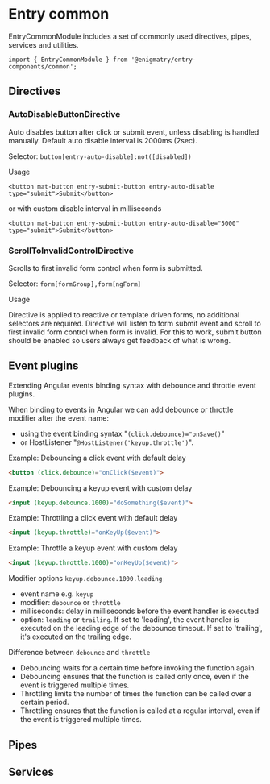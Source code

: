 # Entry common

EntryCommonModule includes a set of commonly used directives, pipes, services and utilities.

`import { EntryCommonModule } from '@enigmatry/entry-components/common';`

## Directives

### AutoDisableButtonDirective

Auto disables button after click or submit event, unless disabling is handled manually. Default auto disable interval is 2000ms (2sec).

Selector: `button[entry-auto-disable]:not([disabled])`

Usage

`<button mat-button entry-submit-button entry-auto-disable type="submit">Submit</button>`

or with custom disable interval in milliseconds

`<button mat-button entry-submit-button entry-auto-disable="5000" type="submit">Submit</button>`

### ScrollToInvalidControlDirective

Scrolls to first invalid form control when form is submitted.

Selector: `form[formGroup],form[ngForm]`

Usage

Directive is applied to reactive or template driven forms, no additional selectors are required. Directive will listen to form submit event and scroll to first invalid form control when form is invalid. For this to work, submit button should be enabled so users always get feedback of what is wrong.

## Event plugins

Extending Angular events binding syntax with debounce and throttle event plugins.

When binding to events in Angular we can add debounce or throttle modifier after the event name:
* using the event binding syntax "`(click.debounce)="onSave()`"
* or HostListener "`@HostListener('keyup.throttle')`".

Example: Debouncing a click event with default delay
```html
<button (click.debounce)="onClick($event)">
```
Example: Debouncing a keyup event with custom delay
```html
<input (keyup.debounce.1000)="doSomething($event)">
```

Example: Throttling a click event with default delay
```html
<input (keyup.throttle)="onKeyUp($event)">
```
Example: Throttle a keyup event with custom delay
```html
<input (keyup.throttle.1000)="onKeyUp($event)">
```

Modifier options `keyup.debounce.1000.leading`
* event name e.g. `keyup`
* modifier: `debounce` or `throttle`
* milliseconds: delay in milliseconds before the event handler is executed
* option: `leading` or `trailing`. If set to 'leading', the event handler is executed on the leading edge of the debounce timeout. If set to 'trailing', it's executed on the trailing edge.


Difference between `debounce` and `throttle`
* Debouncing waits for a certain time before invoking the function again.
* Debouncing ensures that the function is called only once, even if the event is triggered multiple times.
* Throttling limits the number of times the function can be called over a certain period.
* Throttling ensures that the function is called at a regular interval, even if the event is triggered multiple times.
  
## Pipes

## Services